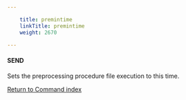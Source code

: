 ```yaml
---

    title: premintime
    linkTitle: premintime
    weight: 2670

---
```

#### SEND

Sets the preprocessing procedure file execution to this time.

[Return to Command index](../../)
